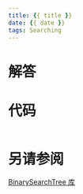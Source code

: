 ```yaml
---
title: {{ title }}
date: {{ date }}
tags: Searching
---
```



# 解答

# 代码

```csharp

```

# 另请参阅

[BinarySearchTree 库](https://alg4.ikesnowy.com/docs/api/BinarySearchTree.html)